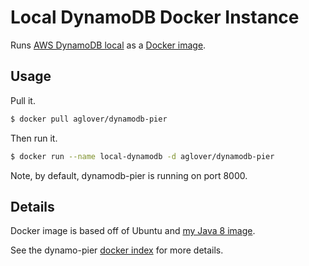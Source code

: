 # Local DynamoDB Docker Instance 

Runs [AWS DynamoDB local](http://docs.aws.amazon.com/amazondynamodb/latest/developerguide/Tools.DynamoDBLocal.html) as a [Docker image](https://www.docker.io/). 

## Usage

Pull it.

``` bash
$ docker pull aglover/dynamodb-pier
```

Then run it.

``` bash
$ docker run --name local-dynamodb -d aglover/dynamodb-pier
```

Note, by default, dynamodb-pier is running on port 8000.

## Details

Docker image is based off of Ubuntu and [my Java 8 image](https://github.com/aglover/java8-pier).

See the dynamo-pier [docker index](https://index.docker.io/u/aglover/dynamodb-pier/) for more details. 